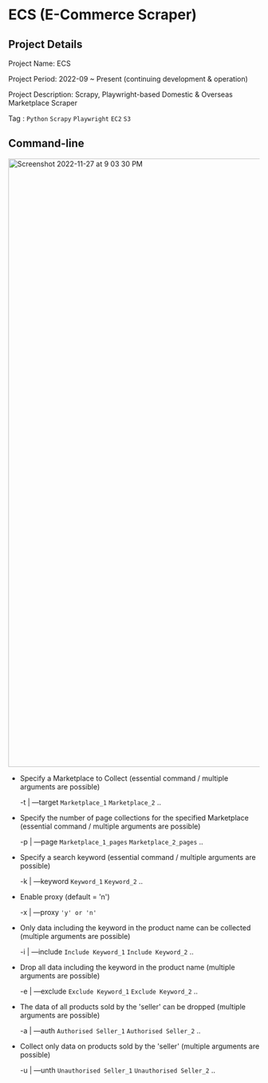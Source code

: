 # ECS (E-Commerce Scraper)

## Project Details

Project Name: ECS

Project Period: 2022-09 ~ Present (continuing development & operation)

Project Description: Scrapy, Playwright-based Domestic & Overseas Marketplace Scraper

Tag : `Python` `Scrapy` `Playwright` `EC2` `S3`


## Command-line

<img width="1217" alt="Screenshot 2022-11-27 at 9 03 30 PM" src="https://user-images.githubusercontent.com/24248797/204138676-63635c3a-48cc-4b71-89b1-8bf116ee80e6.png">

- Specify a Marketplace to Collect (essential command / multiple arguments are possible)

  -t | —target `Marketplace_1` `Marketplace_2` ..

- Specify the number of page collections for the specified Marketplace (essential command / multiple arguments are possible)

  -p | —page `Marketplace_1_pages` `Marketplace_2_pages` ..

- Specify a search keyword (essential command / multiple arguments are possible)

  -k | —keyword `Keyword_1` `Keyword_2` ..

- Enable proxy (default = 'n')

  -x | —proxy `'y' or 'n'`

- Only data including the keyword in the product name can be collected (multiple arguments are possible)

  -i | —include `Include Keyword_1` `Include Keyword_2` ..

- Drop all data including the keyword in the product name (multiple arguments are possible)

  -e | —exclude `Exclude Keyword_1` `Exclude Keyword_2` ..

- The data of all products sold by the 'seller' can be dropped (multiple arguments are possible)

  -a | —auth `Authorised Seller_1` `Authorised Seller_2` ..

- Collect only data on products sold by the 'seller' (multiple arguments are possible)

  -u | —unth `Unauthorised Seller_1` `Unauthorised Seller_2` ..
